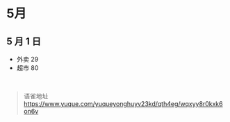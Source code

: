 # 5月
## 5 月 1 日

- 外卖 29
- 超市 80

<br>
  
> 语雀地址 https://www.yuque.com/yuqueyonghuyv23kd/qth4eg/wqxyy8r0kxk6on6v